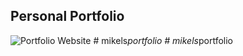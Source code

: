 ## Personal Portfolio

![Portfolio Website](https://i.ibb.co/WgPMpts/image.png)
#   m i k e l s _ p o r t f o l i o  
 #   m i k e l s _ p o r t f o l i o  
 